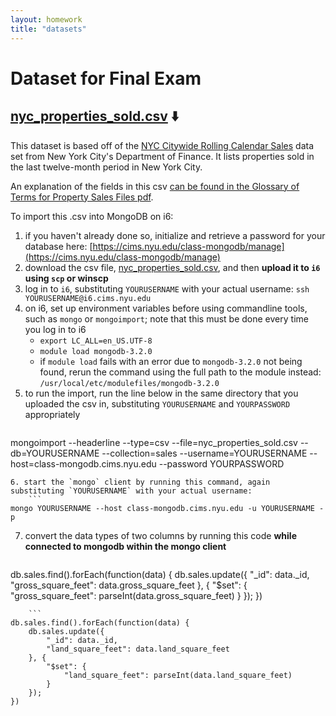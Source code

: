 ```yaml
---
layout: homework
title: "datasets"
---
```


# Dataset for Final Exam

## [nyc_properties_sold.csv](final/nyc_properties_sold.csv) ⬇️

This dataset is based off of the [NYC Citywide Rolling Calendar Sales](https://data.cityofnewyork.us/dataset/NYC-Citywide-Rolling-Calendar-Sales/usep-8jbt) data set from New York City's Department of Finance. It lists properties sold in the last twelve-month period in New York City.

An explanation of the fields in this csv [can be found in the Glossary of Terms for Property Sales Files pdf](https://www1.nyc.gov/assets/finance/downloads/pdf/07pdf/glossary_rsf071607.pdf).

To import this .csv into MongoDB on i6:

1. if you haven't already done so, initialize and retrieve a password for your database here: [https://cims.nyu.edu/class-mongodb/manage](https://cims.nyu.edu/class-mongodb/manage)
2. download the csv file, [nyc_properties_sold.csv](final/nyc_properties_sold.csv), and then __upload it to `i6` using `scp` or winscp__
3. log in to `i6`, substituting `YOURUSERNAME` with your actual username: `ssh YOURUSERNAME@i6.cims.nyu.edu`
4. on i6, set up environment variables before using commandline tools, such as `mongo` or `mongoimport`; note that this must be done every time you log in to i6
	* `export LC_ALL=en_US.UTF-8`
	* `module load mongodb-3.2.0`
	*  if `module load` fails with an error due to `mongodb-3.2.0` not being found, rerun the command using the full path to the module instead: `/usr/local/etc/modulefiles/mongodb-3.2.0`
5. to run the import, run the line below in the same directory that you uploaded the csv in, substituting `YOURUSERNAME` and `YOURPASSWORD` appropriately
	```
mongoimport --headerline --type=csv --file=nyc_properties_sold.csv --db=YOURUSERNAME --collection=sales --username=YOURUSERNAME --host=class-mongodb.cims.nyu.edu --password YOURPASSWORD
```
6. start the `mongo` client by running this command, again substituting `YOURUSERNAME` with your actual username:
	```
mongo YOURUSERNAME --host class-mongodb.cims.nyu.edu -u YOURUSERNAME -p
```
7. convert the data types of two columns by running this code __while connected to mongodb within the mongo client__
	```
db.sales.find().forEach(function(data) {
    db.sales.update({
        "_id": data._id,
        "gross_square_feet": data.gross_square_feet
    }, {
        "$set": {
            "gross_square_feet": parseInt(data.gross_square_feet)
        }
    });
})
```
	```
db.sales.find().forEach(function(data) {
    db.sales.update({
        "_id": data._id,
        "land_square_feet": data.land_square_feet
    }, {
        "$set": {
            "land_square_feet": parseInt(data.land_square_feet)
        }
    });
})
```
